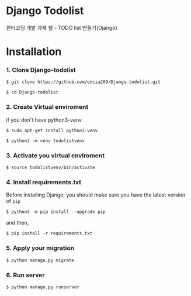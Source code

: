 Django Todolist
============================
윈터코딩 개발 과제 웹 - TODO list 만들기(Django)

Installation
============

### 1. Clone Django-todolist

    $ git clone https://github.com/encia200/Django-todolist.git
    
    $ cd Django-todolist

### 2. Create Virtual enviroment

if you don't have python3-venv

    $ sudo apt-get install python3-venv
    
    $ python3 -m venv todolistvenv
    
### 3. Activate you virtual enviroment
   
    $ source todolistvenv/bin/activate

### 4. Install requirements.txt

Before installing Django, you should make sure you have the latest version of ``pip``
    
    $ python3 -m pip install --upgrade pip
    
and then,
    
    $ pip install -r requirements.txt
    
### 5. Apply your migration

    $ python manage.py migrate

### 6. Run server

    $ python manage.py runserver
